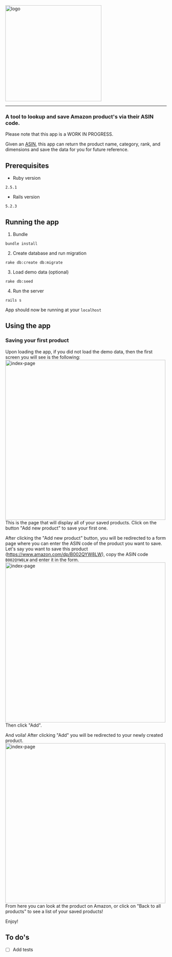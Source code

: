 <img src="https://i.ibb.co/DR1mW1m/Screen-Shot-2019-08-13-at-11-58-35-AM.png" alt="logo" width="300"/>

-----

### A tool to lookup and save Amazon product's via their ASIN code.

Please note that this app is a WORK IN PROGRESS.

Given an [ASIN](https://www.nchannel.com/blog/amazon-asin-what-is-an-asin-number/), this app can return the product name, category, rank, and dimensions and save the data for you for future reference. 


## Prerequisites
* Ruby version
```
2.5.1
```
* Rails version
```
5.2.3
```

## Running the app
1. Bundle
  ```
  bundle install
  ```

2. Create database and run migration
  ```
  rake db:create db:migrate
  ```

3. Load demo data (optional)
  ```
  rake db:seed
  ```

4. Run the server
```
rails s
```
App should now be running at your `localhost`

## Using the app
### Saving your first product
Upon loading the app, if you did not load the demo data, then the first screen you will see is the following:
<img src="https://i.ibb.co/ZmxFnNd/Screen-Shot-2019-08-13-at-12-18-51-PM.png" alt="index-page" width="500"/>
This is the page that will display all of your saved products. Click on the button "Add new product" to save your first one.

After clicking the "Add new product" button, you will be redirected to a form page where you can enter the ASIN code of the product you want to save. Let's say you want to save this product (https://www.amazon.com/dp/B002QYW8LW), copy the ASIN code `B002QYW8LW` and enter it in the form.
<img src="https://i.ibb.co/bss7MwN/Screen-Shot-2019-08-13-at-12-23-47-PM.png" alt="index-page" width="500"/>
Then click "Add".

And voila! After clicking "Add" you will be redirected to your newly created product.
<img src="https://i.ibb.co/2PhmBwh/Screen-Shot-2019-08-13-at-1-57-06-PM.png" alt="index-page" width="500"/>
From here you can look at the product on Amazon, or click on "Back to all products" to see a list of your saved products!

Enjoy!


## To do's
- [ ] Add tests
